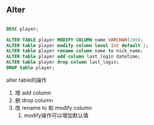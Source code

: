 ## Alter

```sql

DESC player;

ALTER TABLE player MODIFY COLUMN name VARCHAR(200);
ALTER table player modify column level Int default 1;
ALTER table player rename column name to nick_name;
ALTER table player add column last_login datetime; 
ALTER table player drop column last_login;
DROP table player;
```

alter table的操作
1. 增 add column
2. 删 drop column
3. 改 rename to 和 modify column
   1. modify操作可以增加默认值